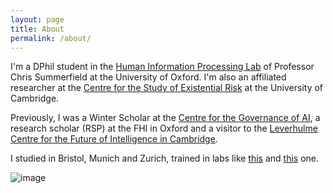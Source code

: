 ```yaml
---
layout: page
title: About
permalink: /about/
---
```


I'm a DPhil student in the [Human Information Processing Lab](https://humaninformationprocessing.com/) of Professor Chris Summerfield at the University of Oxford. I'm also an affiliated researcher at the [Centre for the Study of Existential Risk](https://www.cser.ac.uk/) at the University of Cambridge.

Previously, I was a Winter Scholar at the [Centre for the Governance of AI](https://www.governance.ai/), a research scholar (RSP) at the FHI in Oxford and a visitor to the [Leverhulme Centre for the Future of Intelligence in Cambridge](http://lcfi.ac.uk/). 

I studied in Bristol, Munich and Zurich, trained in labs like [this](https://www.ini.uzh.ch/en/research/groups/zfinch.html) and [this](https://cogneuro.bio.lmu.de/) one. 

![image](https://user-images.githubusercontent.com/86908811/143228155-733713f8-b379-49ff-85df-98608c2954f8.png)
